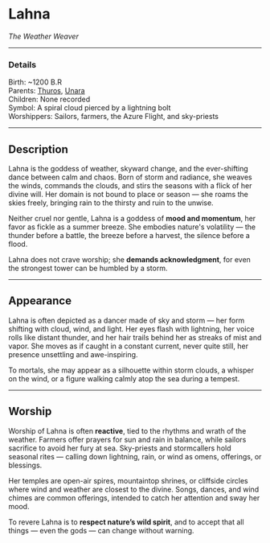# Lahna

_The Weather Weaver_

---

### Details

Birth: ~1200 B.R  
Parents: [Thuros](Thuros.md), [Unara](Unara.md)  
Children: None recorded  
Symbol: A spiral cloud pierced by a lightning bolt  
Worshippers: Sailors, farmers, the Azure Flight, and sky-priests  

---

## Description

Lahna is the goddess of weather, skyward change, and the ever-shifting dance between calm and chaos. Born of storm and radiance, she weaves the winds, commands the clouds, and stirs the seasons with a flick of her divine will. Her domain is not bound to place or season — she roams the skies freely, bringing rain to the thirsty and ruin to the unwise.

Neither cruel nor gentle, Lahna is a goddess of **mood and momentum**, her favor as fickle as a summer breeze. She embodies nature's volatility — the thunder before a battle, the breeze before a harvest, the silence before a flood.

Lahna does not crave worship; she **demands acknowledgment**, for even the strongest tower can be humbled by a storm.

---

## Appearance

Lahna is often depicted as a dancer made of sky and storm — her form shifting with cloud, wind, and light. Her eyes flash with lightning, her voice rolls like distant thunder, and her hair trails behind her as streaks of mist and vapor. She moves as if caught in a constant current, never quite still, her presence unsettling and awe-inspiring.

To mortals, she may appear as a silhouette within storm clouds, a whisper on the wind, or a figure walking calmly atop the sea during a tempest.

---

## Worship

Worship of Lahna is often **reactive**, tied to the rhythms and wrath of the weather. Farmers offer prayers for sun and rain in balance, while sailors sacrifice to avoid her fury at sea. Sky-priests and stormcallers hold seasonal rites — calling down lightning, rain, or wind as omens, offerings, or blessings.

Her temples are open-air spires, mountaintop shrines, or cliffside circles where wind and weather are closest to the divine. Songs, dances, and wind chimes are common offerings, intended to catch her attention and sway her mood.

To revere Lahna is to **respect nature’s wild spirit**, and to accept that all things — even the gods — can change without warning.